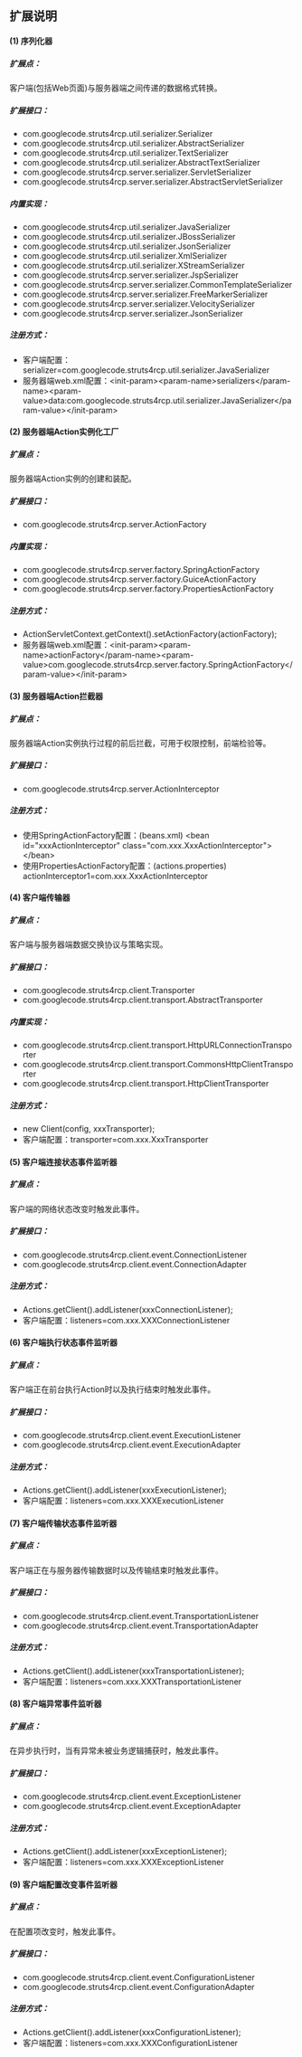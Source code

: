 ## 扩展说明 ##
#### (1) 序列化器 ####
##### 扩展点： #####
客户端(包括Web页面)与服务器端之间传递的数据格式转换。
##### 扩展接口： #####
  * com.googlecode.struts4rcp.util.serializer.Serializer
  * com.googlecode.struts4rcp.util.serializer.AbstractSerializer
  * com.googlecode.struts4rcp.util.serializer.TextSerializer
  * com.googlecode.struts4rcp.util.serializer.AbstractTextSerializer
  * com.googlecode.struts4rcp.server.serializer.ServletSerializer
  * com.googlecode.struts4rcp.server.serializer.AbstractServletSerializer
##### 内置实现： #####
  * com.googlecode.struts4rcp.util.serializer.JavaSerializer
  * com.googlecode.struts4rcp.util.serializer.JBossSerializer
  * com.googlecode.struts4rcp.util.serializer.JsonSerializer
  * com.googlecode.struts4rcp.util.serializer.XmlSerializer
  * com.googlecode.struts4rcp.util.serializer.XStreamSerializer
  * com.googlecode.struts4rcp.server.serializer.JspSerializer
  * com.googlecode.struts4rcp.server.serializer.CommonTemplateSerializer
  * com.googlecode.struts4rcp.server.serializer.FreeMarkerSerializer
  * com.googlecode.struts4rcp.server.serializer.VelocitySerializer
  * com.googlecode.struts4rcp.server.serializer.JsonSerializer
##### 注册方式： #####
  * 客户端配置：serializer=com.googlecode.struts4rcp.util.serializer.JavaSerializer
  * 服务器端web.xml配置：&lt;init-param&gt;&lt;param-name&gt;serializers&lt;/param-name&gt;&lt;param-value&gt;data:com.googlecode.struts4rcp.util.serializer.JavaSerializer&lt;/param-value&gt;&lt;/init-param&gt;
#### (2) 服务器端Action实例化工厂 ####
##### 扩展点： #####
服务器端Action实例的创建和装配。
##### 扩展接口： #####
  * com.googlecode.struts4rcp.server.ActionFactory
##### 内置实现： #####
  * com.googlecode.struts4rcp.server.factory.SpringActionFactory
  * com.googlecode.struts4rcp.server.factory.GuiceActionFactory
  * com.googlecode.struts4rcp.server.factory.PropertiesActionFactory
##### 注册方式： #####
  * ActionServletContext.getContext().setActionFactory(actionFactory);
  * 服务器端web.xml配置：&lt;init-param&gt;&lt;param-name&gt;actionFactory&lt;/param-name&gt;&lt;param-value&gt;com.googlecode.struts4rcp.server.factory.SpringActionFactory&lt;/param-value&gt;&lt;/init-param&gt;
#### (3) 服务器端Action拦截器 ####
##### 扩展点： #####
服务器端Action实例执行过程的前后拦截，可用于权限控制，前端检验等。
##### 扩展接口： #####
  * com.googlecode.struts4rcp.server.ActionInterceptor
##### 注册方式： #####
  * 使用SpringActionFactory配置：(beans.xml) &lt;bean id="xxxActionInterceptor" class="com.xxx.XxxActionInterceptor"&gt;&lt;/bean&gt;
  * 使用PropertiesActionFactory配置：(actions.properties) actionInterceptor1=com.xxx.XxxActionInterceptor
#### (4) 客户端传输器 ####
##### 扩展点： #####
客户端与服务器端数据交换协议与策略实现。
##### 扩展接口： #####
  * com.googlecode.struts4rcp.client.Transporter
  * com.googlecode.struts4rcp.client.transport.AbstractTransporter
##### 内置实现： #####
  * com.googlecode.struts4rcp.client.transport.HttpURLConnectionTransporter
  * com.googlecode.struts4rcp.client.transport.CommonsHttpClientTransporter
  * com.googlecode.struts4rcp.client.transport.HttpClientTransporter
##### 注册方式： #####
  * new Client(config, xxxTransporter);
  * 客户端配置：transporter=com.xxx.XxxTransporter
#### (5) 客户端连接状态事件监听器 ####
##### 扩展点： #####
客户端的网络状态改变时触发此事件。
##### 扩展接口： #####
  * com.googlecode.struts4rcp.client.event.ConnectionListener
  * com.googlecode.struts4rcp.client.event.ConnectionAdapter
##### 注册方式： #####
  * Actions.getClient().addListener(xxxConnectionListener);
  * 客户端配置：listeners=com.xxx.XXXConnectionListener
#### (6) 客户端执行状态事件监听器 ####
##### 扩展点： #####
客户端正在前台执行Action时以及执行结束时触发此事件。
##### 扩展接口： #####
  * com.googlecode.struts4rcp.client.event.ExecutionListener
  * com.googlecode.struts4rcp.client.event.ExecutionAdapter
##### 注册方式： #####
  * Actions.getClient().addListener(xxxExecutionListener);
  * 客户端配置：listeners=com.xxx.XXXExecutionListener
#### (7) 客户端传输状态事件监听器 ####
##### 扩展点： #####
客户端正在与服务器传输数据时以及传输结束时触发此事件。
##### 扩展接口： #####
  * com.googlecode.struts4rcp.client.event.TransportationListener
  * com.googlecode.struts4rcp.client.event.TransportationAdapter
##### 注册方式： #####
  * Actions.getClient().addListener(xxxTransportationListener);
  * 客户端配置：listeners=com.xxx.XXXTransportationListener
#### (8) 客户端异常事件监听器 ####
##### 扩展点： #####
在异步执行时，当有异常未被业务逻辑捕获时，触发此事件。
##### 扩展接口： #####
  * com.googlecode.struts4rcp.client.event.ExceptionListener
  * com.googlecode.struts4rcp.client.event.ExceptionAdapter
##### 注册方式： #####
  * Actions.getClient().addListener(xxxExceptionListener);
  * 客户端配置：listeners=com.xxx.XXXExceptionListener
#### (9) 客户端配置改变事件监听器 ####
##### 扩展点： #####
在配置项改变时，触发此事件。
##### 扩展接口： #####
  * com.googlecode.struts4rcp.client.event.ConfigurationListener
  * com.googlecode.struts4rcp.client.event.ConfigurationAdapter
##### 注册方式： #####
  * Actions.getClient().addListener(xxxConfigurationListener);
  * 客户端配置：listeners=com.xxx.XXXConfigurationListener